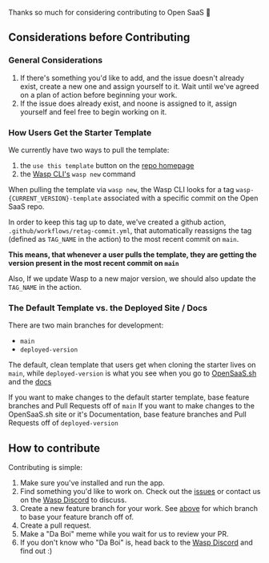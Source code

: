 Thanks so much for considering contributing to Open SaaS 🙏

## Considerations before Contributing

### General Considerations
1. If there's something you'd like to add, and the issue doesn't already exist, create a new one and assign yourself to it. Wait until we've agreed on a plan of action before beginning your work.
2. If the issue does already exist, and noone is assigned to it, assign yourself and feel free to begin working on it.

### How Users Get the Starter Template

We currently have two ways to pull the template:
1. the `use this template` button on the [repo homepage](https://github.com/wasp-lang/open-saas)
2. the [Wasp CLI's](https://wasp-lang.dev/docs/quick-start) `wasp new` command

When pulling the template via `wasp new`, the Wasp CLI looks for a tag `wasp-{CURRENT_VERSION}-template` associated with a specific commit on the Open SaaS repo.

In order to keep this tag up to date, we've created a github action, `.github/workflows/retag-commit.yml`, that automatically reassigns the tag (defined as `TAG_NAME` in the action) to the most recent commit on `main`.

**This means, that whenever a user pulls the template, they are getting the version present in the most recent commit on `main`**

Also, If we update Wasp to a new major version, we should also update the `TAG_NAME` in the action.

### The Default Template vs. the Deployed Site / Docs

There are two main branches for development:
- `main`
- `deployed-version`

The default, clean template that users get when cloning the starter lives on `main`, while `deployed-version` is what you see when you go to [OpenSaaS.sh](https://opensaas.sh) and the [docs](https://docs.opensaas.sh) 

If you want to make changes to the default starter template, base feature branches and Pull Requests off of `main`
If you want to make changes to the OpenSaaS.sh site or it's Documentation, base feature branches and Pull Requests off of `deployed-version`

## How to contribute
Contributing is simple:
1. Make sure you've installed and run the app.
2. Find something you'd like to work on. Check out the [issues](https://github.com/wasp-lang/open-saas/issues) or contact us on the [Wasp Discord](https://discord.gg/aCamt5wCpS) to discuss.
3. Create a new feature branch for your work. See [above](#the-default-template-vs-the-deployed-site--docs) for which branch to base your feature branch off of.
4. Create a pull request.
5. Make a "Da Boi" meme while you wait for us to review your PR.
6. If you don't know who "Da Boi" is, head back to the [Wasp Discord](https://discord.gg/aCamt5wCpS) and find out :)